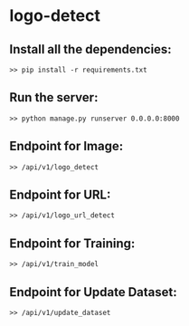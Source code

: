 # logo-detect

## Install all the dependencies:
	>> pip install -r requirements.txt

## Run the server:
	>> python manage.py runserver 0.0.0.0:8000

## Endpoint for Image:
	>> /api/v1/logo_detect
## Endpoint for URL:
	>> /api/v1/logo_url_detect
## Endpoint for Training:
	>> /api/v1/train_model
## Endpoint for Update Dataset:
	>> /api/v1/update_dataset